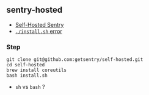 ## sentry-hosted

* [Self-Hosted Sentry](https://github.com/getsentry/self-hosted/issues/1153)
* [`./install.sh` error](https://github.com/getsentry/self-hosted/issues/1242)

### Step

```shell
git clone git@github.com:getsentry/self-hosted.git
cd self-hosted
brew install coreutils
bash install.sh
```

* `sh` vs `bash` ?
